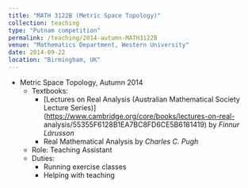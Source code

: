 ```yaml
---	
title: "MATH 3122B (Metric Space Topology)"		
collection: teaching		
type: "Putnam competition"		
permalink: /teaching/2014-autumn-MATH3122B
venue: "Mathematics Department, Western University"		
date: 2014-09-22		
location: "Birmingham, UK"		
---	
```

 			
* Metric Space Topology, Autumn 2014 	
   * Textbooks:
     * [Lectures on Real Analysis (Australian Mathematical Society Lecture Series)](https://www.cambridge.org/core/books/lectures-on-real-       analysis/55355F6128B1EA7BC8FD6CE5B6181419) by _Finnur Lárusson_
     * Real Mathematical Analysis by _Charles C. Pugh_
   * Role: Teaching Assistant 
   * Duties: 
     * Running exercise classes 
     * Helping with teaching  
